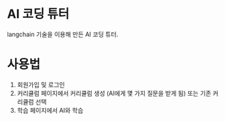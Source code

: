 # AI 코딩 튜터
langchain 기술을 이용해 만든 AI 코딩 튜터.

# 사용법
1. 회원가입 및 로그인
2. 커리큘럼 페이지에서 커리큘럼 생성 (AI에게 몇 가지 질문을 받게 됨) 또는 기존 커리큘럼 선택
3. 학습 페이지에서 AI와 학습